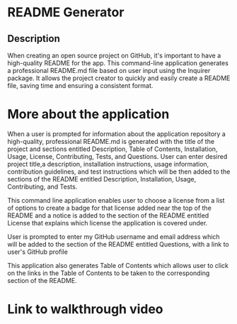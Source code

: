 # README Generator

## Description
When creating an open source project on GitHub, it's important to have a high-quality README for the app. This command-line application generates a professional README.md file based on user input using the Inquirer package. It allows the project creator to quickly and easily create a README file, saving time and ensuring a consistent format.

# More about the application

When a user is prompted for information about the application repository a high-quality, professional README.md is generated with the title of the project and sections entitled Description, Table of Contents, Installation, Usage, License, Contributing, Tests, and Questions. User can enter desired project title,a description, installation instructions, usage information, contribution guidelines, and test instructions which will be then added to the sections of the README entitled Description, Installation, Usage, Contributing, and Tests.

This command line application enables user to choose a license from a list of options to create a badge for that license added near the top of the README and a notice is added to the section of the README entitled License that explains which license the application is covered under.

User is prompted to enter my GitHub username and email address which will be added to the section of the README entitled Questions, with a link to user's GitHub profile

This application also generates Table of Contents which allows user to click on the links in the Table of Contents to be taken to the corresponding section of the README.

# Link to walkthrough video


